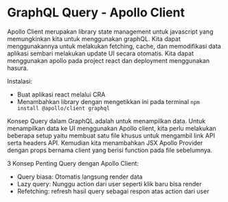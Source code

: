 # GraphQL Query - Apollo Client

Apollo Client merupakan library state management untuk javascript yang memungkinkan kita untuk menggunakan graphQL. Kita dapat menggunakannya untuk melakukan fetching, cache, dan memodifikasi data aplikasi sembari melakukan update UI secara otomatis. Kita dapat menggunakan apollo pada project react dan deployment menggunakan hasura.

Instalasi:

- Buat aplikasi react melalui CRA
- Menambahkan library dengan mengetikkan ini pada terminal `npm install @apollo/client graphql`

Konsep Query dalam GraphQL adalah untuk menampilkan data. Untuk menampilkan data ke UI menggunakan Apollo client, kita perlu melakukan beberapa setup yaitu membuat satu file khusus untuk mengambil link API serta headers API. Kemudian kita menambahkan JSX Apollo Provider dengan props bernama client yang berisi function pada file sebelumnya.

3 Konsep Penting Query dengan Apollo Client:

- Query biasa: Otomatis langsung render data
- Lazy query: Nunggu action dari user seperti klik baru bisa render
- Refetching: refresh hasil query sebagai respon atas action dari user
